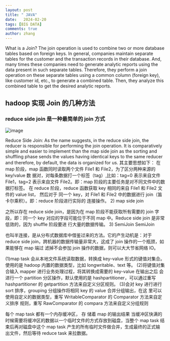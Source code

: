 ```yaml
---
layout: post
title: " JAVA"
date:   2024-02-20
tags: [BIG DATA]
comments: true
author: zhang
---
```


What is a Join?
The join operation is used to combine two or more database tables based on foreign keys. In general, companies maintain separate tables for the customer and the transaction records in their database. And, many times these companies need to generate analytic reports using the data present in such separate tables. Therefore, they perform a join operation on these separate tables using a common column (foreign key), like customer id, etc., to generate a combined table. Then, they analyze this combined table to get the desired analytic reports.
## hadoop 实现 Join 的几种方法

### reduce side join 是一种最简单的 join 方式
![image](https://github.com/zhang-mickey/zhang-mickey.github.io/assets/145342600/e26302f2-c0d7-42ad-b5ca-585bb607dcfc)

Reduce Side Join: As the name suggests, in the reduce side join, the reducer is responsible for performing the join operation. It is comparatively simple and easier to implement than the map side join as the sorting and shuffling phase sends the values having identical keys to the same reducer and therefore, by default, the data is organized for us.
其主要思想如下： 在 map 阶段，map 函数同时读取两个文件 File1 和 File2，为了区分两种来源的 key/value 数 据对，对每条数据打一个标签（tag）,比如：tag=0 表示来自文件 File1，tag=2 表示来自文件 File2。即：map 阶段的主要任务是对不同文件中的数据打标签。 在 reduce 阶段，reduce 函数获取 key 相同的来自 File1 和 File2 文件的 value list， 然后对于 同一个 key，对 File1 和 File2 中的数据进行 join（笛卡尔乘积）。即：reduce 阶段进行实际的 连接操作。
2) map side join

之所以存在 reduce side join，是因为在 map 阶段不能获取所有需要的 join 字段，即：同一个 key 对应的字段可能位于不同 map 中。Reduce side join 是非常低效的，因为 shuffle 阶段要进 行大量的数据传输。
3) SemiJoin SemiJoin

也叫半连接，是从分布式数据库中借鉴过来的方法。它的产生动机是：对于 reduce side join，跨机器的数据传输量非常大，这成了 join 操作的一个瓶颈，如果能够在 map 端过 滤掉不会参加 join 操作的数据，则可以大大节省网络 IO。


(1)map task 会从本地文件系统读取数据，转换成 key-value 形式的键值对集合。使用的是 hadoop 内置的数据类型，比如 longwritable、text 等。
(2)将键值对集合输入 mapper 进行业务处理过程，将其转换成需要的 key-value 在输出之后 会进行一个 partition 分区操作，默认使用的是 hashpartitioner，可以通过重写 hashpartitioner 的 getpartition 方法来自定义分区规则。
(3)会对 key 进行进行 sort 排序，grouping 分组操作将相同 key 的 value 合并分组输出，在这 里可以使用自定义的数据类型，重写 WritableComparator 的 Comparator 方法来自定义排序 规则，重写 RawComparator 的 compara 方法来自定义分组规则

每个 map task 都有一个内存缓冲区，
存 储着 map 的输出结果 当缓冲区快满的时候需要将缓冲区的数据以一个临时文件的方式存放到磁盘，当整个 map task 结束后再对磁盘中这个 map task 产生的所有临时文件做合并，生成最终的正式输 出文件，然后等待 reduce task 来拉数据。
